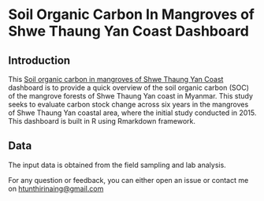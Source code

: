 # Soil Organic Carbon In Mangroves of Shwe Thaung Yan Coast Dashboard
## Introduction
This [Soil organic carbon in mangroves of Shwe Thaung Yan Coast](hthirinaing.github.io.mangrovesoc) dashboard is to provide a quick overview of the soil organic carbon (SOC) of the mangrove forests of Shwe Thaung Yan coast in Myanmar. This study seeks to evaluate carbon stock change across six years in the mangroves of Shwe Thaung Yan coastal area, where the initial study conducted in 2015. This dashboard is built in R using Rmarkdown framework.

## Data
The input data is obtained from the field sampling and lab analysis.

For any question or feedback, you can either open an issue or contact me on htunthirinaing@gmail.com
